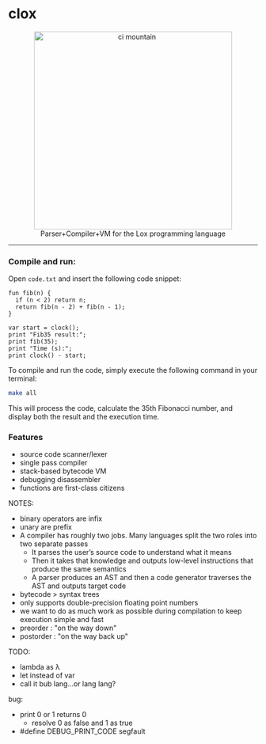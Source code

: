 # clox

<div align="center">
  <img src="https://craftinginterpreters.com/image/a-map-of-the-territory/mountain.png" alt="ci mountain" height="400">
  <br/>
  Parser+Compiler+VM for the Lox programming language
  <br/>
</div>

-------

### Compile and run: 

Open ```code.txt``` and insert the following code snippet:

```
fun fib(n) {
  if (n < 2) return n;
  return fib(n - 2) + fib(n - 1);
}

var start = clock();
print "Fib35 result:";
print fib(35);
print "Time (s):";
print clock() - start;
```

To compile and run the code, simply execute the following command in your terminal:

```bash
make all
```

This will process the code, calculate the 35th Fibonacci number, and display both the result and the execution time.

### Features
- source code scanner/lexer
- single pass compiler
- stack-based bytecode VM
- debugging disassembler
- functions are first-class citizens

NOTES:
- binary operators are infix
- unary are prefix
- A compiler has roughly two jobs. Many languages split the two roles into two separate passes
  - It parses the user’s source code to understand what it means
  - Then it takes that knowledge and outputs low-level instructions that produce the same semantics
  - A parser produces an AST and then a code generator traverses the AST and outputs target code
- bytecode > syntax trees
- only supports double-precision floating point numbers
- we want to do as much work as possible during compilation to keep execution simple and fast
- preorder : "on the way down"
- postorder : "on the way back up"

TODO:
- lambda as λ
- let instead of var
- call it bub lang...or lang lang?

bug:
- print 0 or 1 returns 0
  - resolve 0 as false and 1 as true
- #define DEBUG_PRINT_CODE segfault